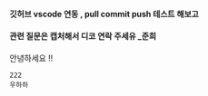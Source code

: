####  깃허브 vscode 연동 , pull commit push 테스트 해보고
####  관련 질문은 캡처해서 디코 연락 주세유 _준희

안녕하세요
!!
~~~~ ++++pull 수정 
222
우하하
